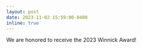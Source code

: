 ```yaml
---
layout: post
date: 2023-11-02 15:59:00-0400
inline: true
---
```


We are honored to receive the 2023 Winnick Award!
